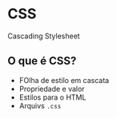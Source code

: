 # CSS
Cascading Stylesheet

## O que é CSS?

- FOlha de estilo em cascata
- Propriedade e valor
- Estilos para o HTML
- Arquivs `.css`